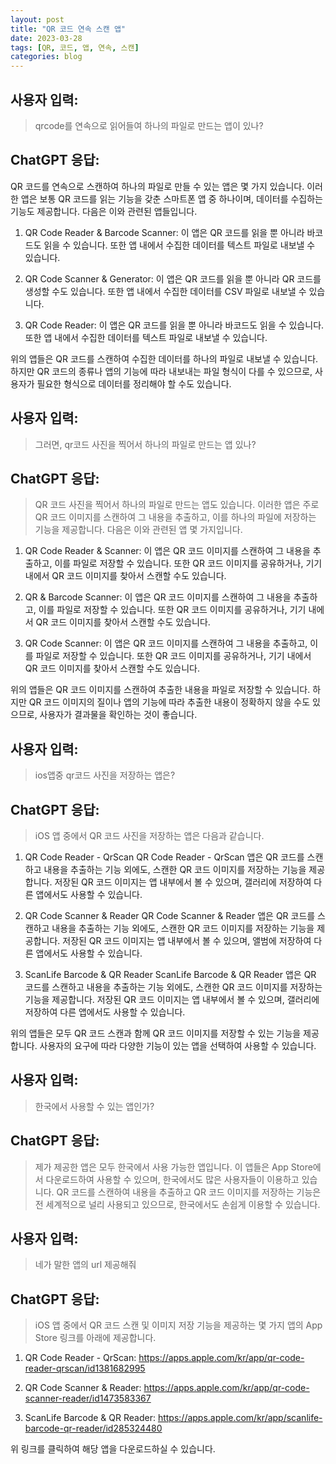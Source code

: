 ```yaml
---
layout: post
title: "QR 코드 연속 스캔 앱"
date: 2023-03-28
tags: [QR, 코드, 앱, 연속, 스캔]
categories: blog
---
```


## 사용자 입력:
> qrcode를 연속으로 읽어들여 하나의 파일로 만드는 앱이 있나?

## ChatGPT 응답:
> 

QR 코드를 연속으로 스캔하여 하나의 파일로 만들 수 있는 앱은 몇 가지 있습니다. 이러한 앱은 보통 QR 코드를 읽는 기능을 갖춘 스마트폰 앱 중 하나이며, 데이터를 수집하는 기능도 제공합니다. 다음은 이와 관련된 앱들입니다.

1. QR Code Reader & Barcode Scanner: 이 앱은 QR 코드를 읽을 뿐 아니라 바코드도 읽을 수 있습니다. 또한 앱 내에서 수집한 데이터를 텍스트 파일로 내보낼 수 있습니다.

2. QR Code Scanner & Generator: 이 앱은 QR 코드를 읽을 뿐 아니라 QR 코드를 생성할 수도 있습니다. 또한 앱 내에서 수집한 데이터를 CSV 파일로 내보낼 수 있습니다.

3. QR Code Reader: 이 앱은 QR 코드를 읽을 뿐 아니라 바코드도 읽을 수 있습니다. 또한 앱 내에서 수집한 데이터를 텍스트 파일로 내보낼 수 있습니다.

위의 앱들은 QR 코드를 스캔하여 수집한 데이터를 하나의 파일로 내보낼 수 있습니다. 하지만 QR 코드의 종류나 앱의 기능에 따라 내보내는 파일 형식이 다를 수 있으므로, 사용자가 필요한 형식으로 데이터를 정리해야 할 수도 있습니다.

## 사용자 입력:
> 그러면, qr코드 사진을 찍어서 하나의 파일로 만드는 앱 있나?

## ChatGPT 응답:
> QR 코드 사진을 찍어서 하나의 파일로 만드는 앱도 있습니다. 이러한 앱은 주로 QR 코드 이미지를 스캔하여 그 내용을 추출하고, 이를 하나의 파일에 저장하는 기능을 제공합니다. 다음은 이와 관련된 앱 몇 가지입니다.

1. QR Code Reader & Scanner: 이 앱은 QR 코드 이미지를 스캔하여 그 내용을 추출하고, 이를 파일로 저장할 수 있습니다. 또한 QR 코드 이미지를 공유하거나, 기기 내에서 QR 코드 이미지를 찾아서 스캔할 수도 있습니다.

2. QR & Barcode Scanner: 이 앱은 QR 코드 이미지를 스캔하여 그 내용을 추출하고, 이를 파일로 저장할 수 있습니다. 또한 QR 코드 이미지를 공유하거나, 기기 내에서 QR 코드 이미지를 찾아서 스캔할 수도 있습니다.

3. QR Code Scanner: 이 앱은 QR 코드 이미지를 스캔하여 그 내용을 추출하고, 이를 파일로 저장할 수 있습니다. 또한 QR 코드 이미지를 공유하거나, 기기 내에서 QR 코드 이미지를 찾아서 스캔할 수도 있습니다.

위의 앱들은 QR 코드 이미지를 스캔하여 추출한 내용을 파일로 저장할 수 있습니다. 하지만 QR 코드 이미지의 질이나 앱의 기능에 따라 추출한 내용이 정확하지 않을 수도 있으므로, 사용자가 결과물을 확인하는 것이 좋습니다.

## 사용자 입력:
> ios앱중 qr코드 사진을 저장하는 앱은?

## ChatGPT 응답:
> iOS 앱 중에서 QR 코드 사진을 저장하는 앱은 다음과 같습니다.

1. QR Code Reader - QrScan
QR Code Reader - QrScan 앱은 QR 코드를 스캔하고 내용을 추출하는 기능 외에도, 스캔한 QR 코드 이미지를 저장하는 기능을 제공합니다. 저장된 QR 코드 이미지는 앱 내부에서 볼 수 있으며, 갤러리에 저장하여 다른 앱에서도 사용할 수 있습니다.

2. QR Code Scanner & Reader
QR Code Scanner & Reader 앱은 QR 코드를 스캔하고 내용을 추출하는 기능 외에도, 스캔한 QR 코드 이미지를 저장하는 기능을 제공합니다. 저장된 QR 코드 이미지는 앱 내부에서 볼 수 있으며, 앨범에 저장하여 다른 앱에서도 사용할 수 있습니다.

3. ScanLife Barcode & QR Reader
ScanLife Barcode & QR Reader 앱은 QR 코드를 스캔하고 내용을 추출하는 기능 외에도, 스캔한 QR 코드 이미지를 저장하는 기능을 제공합니다. 저장된 QR 코드 이미지는 앱 내부에서 볼 수 있으며, 갤러리에 저장하여 다른 앱에서도 사용할 수 있습니다.

위의 앱들은 모두 QR 코드 스캔과 함께 QR 코드 이미지를 저장할 수 있는 기능을 제공합니다. 사용자의 요구에 따라 다양한 기능이 있는 앱을 선택하여 사용할 수 있습니다.

## 사용자 입력:
> 한국에서 사용할 수 있는 앱인가?

## ChatGPT 응답:
> 제가 제공한 앱은 모두 한국에서 사용 가능한 앱입니다. 이 앱들은 App Store에서 다운로드하여 사용할 수 있으며, 한국에서도 많은 사용자들이 이용하고 있습니다. QR 코드를 스캔하여 내용을 추출하고 QR 코드 이미지를 저장하는 기능은 전 세계적으로 널리 사용되고 있으므로, 한국에서도 손쉽게 이용할 수 있습니다.

## 사용자 입력:
> 네가 말한 앱의 url 제공해줘

## ChatGPT 응답:
> iOS 앱 중에서 QR 코드 스캔 및 이미지 저장 기능을 제공하는 몇 가지 앱의 App Store 링크를 아래에 제공합니다.

1. QR Code Reader - QrScan:
https://apps.apple.com/kr/app/qr-code-reader-qrscan/id1381682995

2. QR Code Scanner & Reader:
https://apps.apple.com/kr/app/qr-code-scanner-reader/id1473583367

3. ScanLife Barcode & QR Reader:
https://apps.apple.com/kr/app/scanlife-barcode-qr-reader/id285324480

위 링크를 클릭하여 해당 앱을 다운로드하실 수 있습니다.

